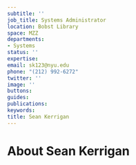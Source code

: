 ```yaml
---
subtitle: ''
job_title: Systems Administrator
location: Bobst Library
space: MZZ
departments:
- Systems
status: ''
expertise: 
email: sk123@nyu.edu
phone: "(212) 992-6272"
twitter: ''
image: ''
buttons: 
guides: 
publications: 
keywords: 
title: Sean Kerrigan
---
```


# About Sean Kerrigan
